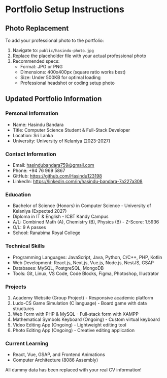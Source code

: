 # Portfolio Setup Instructions

## Photo Replacement

To add your professional photo to the portfolio:

1. Navigate to: `public/hasindu-photo.jpg`
2. Replace the placeholder file with your actual professional photo
3. Recommended specs:
   - Format: JPG or PNG
   - Dimensions: 400x400px (square ratio works best)
   - Size: Under 500KB for optimal loading
   - Professional headshot or coding setup photo

## Updated Portfolio Information

### Personal Information

- Name: Hasindu Bandara
- Title: Computer Science Student & Full-Stack Developer
- Location: Sri Lanka
- University: University of Kelaniya (2023-2027)

### Contact Information

- Email: hasindubandara759@gmail.com
- Phone: +94 76 969 5867
- GitHub: https://github.com/Hasindu123198
- LinkedIn: https://linkedin.com/in/hasindu-bandara-7a227a308

### Education

- Bachelor of Science (Honors) in Computer Science - University of Kelaniya (Expected 2027)
- Diploma in IT & English - ICBT Kandy Campus
- A/L: Combined Math (A), Chemistry (B), Physics (B) - Z-Score: 1.5936
- O/L: 9 A passes
- School: Ranabima Royal College

### Technical Skills

- Programming Languages: JavaScript, Java, Python, C/C++, PHP, Kotlin
- Web Development: React.js, Next.js, Vue.js, Node.js, NestJS, GSAP
- Databases: MySQL, PostgreSQL, MongoDB
- Tools: Git, Linux, VS Code, Code Blocks, Figma, Photoshop, Illustrator

### Projects

1. Academy Website (Group Project) - Responsive academic platform
2. Ludo-CS Game Simulation (C language) - Board game with data structures
3. Web Form with PHP & MySQL - Full-stack form with XAMPP
4. Mathematical Symbols Keyboard (Ongoing) - Custom virtual keyboard
5. Video Editing App (Ongoing) - Lightweight editing tool
6. Photo Editing App (Ongoing) - Creative editing application

### Current Learning

- React, Vue, GSAP, and Frontend Animations
- Computer Architecture (8086 Assembly)

All dummy data has been replaced with your real CV information!
